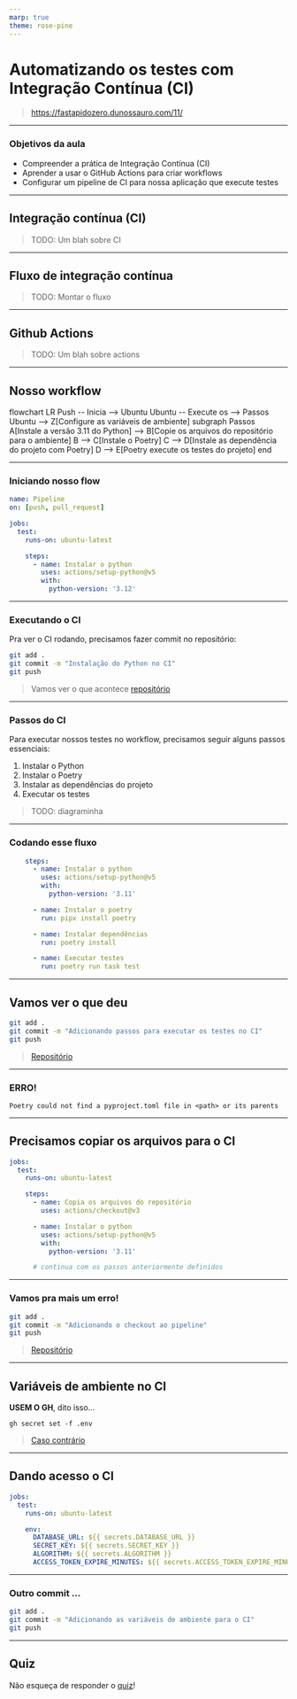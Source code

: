 ```yaml
---
marp: true
theme: rose-pine
---
```


# Automatizando os testes com Integração Contínua (CI)

> https://fastapidozero.dunossauro.com/11/

---

### Objetivos da aula

- Compreender a prática de Integração Contínua (CI)
- Aprender a usar o GitHub Actions para criar workflows
- Configurar um pipeline de CI para nossa aplicação que execute testes

---

## Integração contínua (CI)

> TODO: Um blah sobre CI

---

## Fluxo de integração contínua

> TODO: Montar o fluxo

---

## Github Actions

> TODO: Um blah sobre actions

---

## Nosso workflow

<div class="mermaid">
flowchart LR
    Push -- Inicia --> Ubuntu
    Ubuntu -- Execute os --> Passos
	Ubuntu --> Z[Configure as variáveis de ambiente]
	subgraph Passos
      A[Instale a versão 3.11 do Python] --> B[Copie os arquivos do repositório para o ambiente]
	  B --> C[Instale o Poetry]
	  C --> D[Instale as dependência do projeto com Poetry]
	  D --> E[Poetry execute os testes do projeto]
	end
</div>

---

### Iniciando nosso flow

```yaml
name: Pipeline
on: [push, pull_request]

jobs:
  test:
    runs-on: ubuntu-latest

    steps:
      - name: Instalar o python
        uses: actions/setup-python@v5
        with:
          python-version: '3.12'
```

---

### Executando o CI

Pra ver o CI rodando, precisamos fazer commit no repositório:

```bash
git add .
git commit -m "Instalação do Python no CI"
git push
```

> Vamos ver o que acontece [repositório](https://github.com/dunossauro/fast_zero_sync)

---

### Passos do CI

Para executar nossos testes no workflow, precisamos seguir alguns passos essenciais:

1. Instalar o Python
2. Instalar o Poetry
3. Instalar as dependências do projeto
4. Executar os testes

> TODO: diagraminha

---

### Codando esse fluxo

```yaml
    steps:
      - name: Instalar o python
        uses: actions/setup-python@v5
        with:
          python-version: '3.11'

      - name: Instalar o poetry
        run: pipx install poetry

      - name: Instalar dependências
        run: poetry install

      - name: Executar testes
        run: poetry run task test
```

---

## Vamos ver o que deu

```bash
git add .
git commit -m "Adicionando passos para executar os testes no CI"
git push
```

> [Repositório](https://github.com/dunossauro/fast_zero_sync)

---

### ERRO!

```shell
Poetry could not find a pyproject.toml file in <path> or its parents
```

---

## Precisamos copiar os arquivos para o CI


```yaml
jobs:
  test:
    runs-on: ubuntu-latest

    steps:
      - name: Copia os arquivos do repositório
        uses: actions/checkout@v3

      - name: Instalar o python
        uses: actions/setup-python@v5
        with:
          python-version: '3.11'

      # continua com os passos anteriormente definidos
```

---

### Vamos pra mais um erro!

```bash
git add .
git commit -m "Adicionando o checkout ao pipeline"
git push
```

> [Repositório](https://github.com/dunossauro/fast_zero_sync)

---

## Variáveis de ambiente no CI

**USEM O GH**, dito isso...

```shell
gh secret set -f .env
```

> [Caso contrário](http://localhost:8080/11/#definindo-secrets-no-repositorio)

---

## Dando acesso o CI

```yaml
jobs:
  test:
    runs-on: ubuntu-latest

    env:
      DATABASE_URL: ${{ secrets.DATABASE_URL }}
      SECRET_KEY: ${{ secrets.SECRET_KEY }}
      ALGORITHM: ${{ secrets.ALGORITHM }}
      ACCESS_TOKEN_EXPIRE_MINUTES: ${{ secrets.ACCESS_TOKEN_EXPIRE_MINUTES }}
```

---

### Outro commit ...

```bash
git add .
git commit -m "Adicionando as variáveis de ambiente para o CI"
git push
```

---

## Quiz

Não esqueça de responder o [quiz](http://localhost:8080/quizes/aula_11/)!


<!-- mermaid.js -->
<script src="https://cdn.jsdelivr.net/npm/mermaid@10.9.1/dist/mermaid.min.js"></script>
<script>mermaid.initialize({startOnLoad:true,theme:'dark'});</script>
